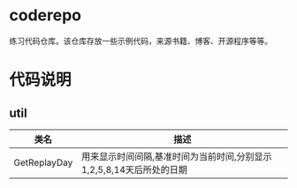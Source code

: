 # coderepo
练习代码仓库。该仓库存放一些示例代码，来源书籍、博客、开源程序等等。


# 代码说明

## util

类名|描述
---|---
GetReplayDay|用来显示时间间隔,基准时间为当前时间,分别显示1,2,5,8,14天后所处的日期  

